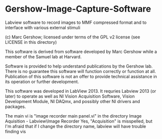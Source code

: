 # Gershow-Image-Capture-Software
Labview software to record images to MMF compressed format and to interface with various external stimuli

(c) Marc Gershow; licensed under terms of the GPL v2 license (see LICENSE in this directory)

This software is derived from software developed by Marc Gershow while a member of the Samuel lab at Harvard.

Software is provided to help understand publications by the Gershow lab. There is no guarantee this software will function correctly or function at all. Publication of this software is not an offer to provide technical assistance in its operation or further development. 

This software was developed in LabView 2013. It requries Labview 2013 (or later) to operate as well as NI Vision Acquisition Software, Vision Development Module, NI DAQmx, and possibly other NI drivers and packages.

The main vi is "image recorder main panel.vi" in the directory Image Aquisition - Labview\Image Recorder
Yes, "Acquisition" is misspelled, but I'm afraid that if I change the directory name, labview will have trouble finding vis



